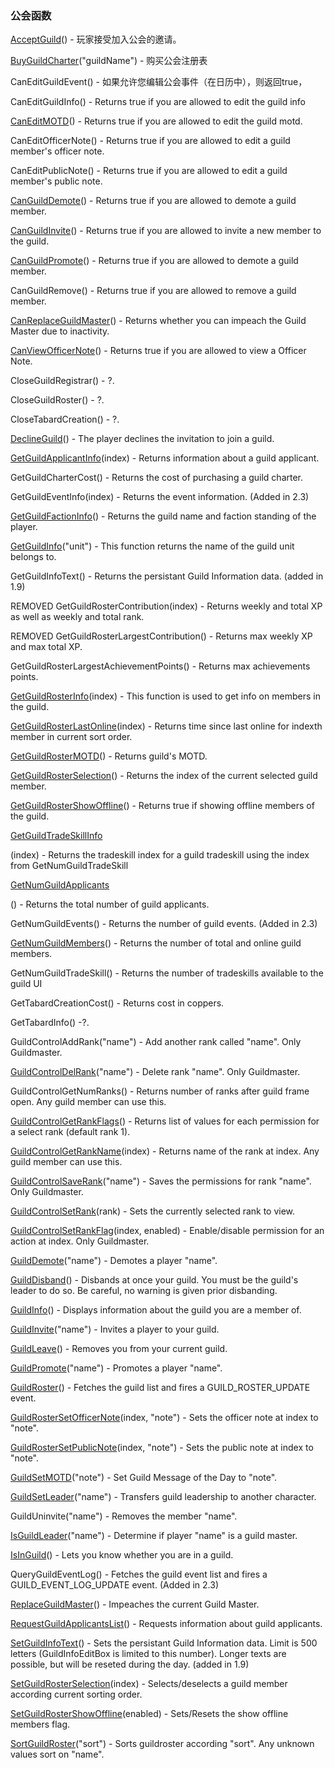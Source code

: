 ### 公会函数

[AcceptGuild](https://wow.gamepedia.com/API_AcceptGuild)\(\) - 玩家接受加入公会的邀请。

[BuyGuildCharter](https://wow.gamepedia.com/API_BuyGuildCharter)\("guildName"\) - 购买公会注册表

CanEditGuildEvent\(\) - 如果允许您编辑公会事件（在日历中），则返回true，

CanEditGuildInfo\(\) - Returns true if you are allowed to edit the guild info

[CanEditMOTD](https://wow.gamepedia.com/API_CanEditMOTD)\(\) - Returns true if you are allowed to edit the guild motd.

CanEditOfficerNote\(\) - Returns true if you are allowed to edit a guild member's officer note.

CanEditPublicNote\(\) - Returns true if you are allowed to edit a guild member's public note.

[CanGuildDemote](https://wow.gamepedia.com/API_CanGuildDemote)\(\) - Returns true if you are allowed to demote a guild member.

[CanGuildInvite](https://wow.gamepedia.com/API_CanGuildInvite)\(\) - Returns true if you are allowed to invite a new member to the guild.

[CanGuildPromote](https://wow.gamepedia.com/API_CanGuildPromote)\(\) - Returns true if you are allowed to demote a guild member.

CanGuildRemove\(\) - Returns true if you are allowed to remove a guild member.

[CanReplaceGuildMaster](https://wow.gamepedia.com/API_CanReplaceGuildMaster)\(\) - Returns whether you can impeach the Guild Master due to inactivity.

[CanViewOfficerNote](https://wow.gamepedia.com/API_CanViewOfficerNote)\(\) - Returns true if you are allowed to view a Officer Note.

CloseGuildRegistrar\(\) - ?.

CloseGuildRoster\(\) - ?.

CloseTabardCreation\(\) - ?.

[DeclineGuild](https://wow.gamepedia.com/API_DeclineGuild)\(\) - The player declines the invitation to join a guild.

[GetGuildApplicantInfo](https://wow.gamepedia.com/API_GetGuildApplicantInfo)\(index\) - Returns information about a guild applicant.

GetGuildCharterCost\(\) - Returns the cost of purchasing a guild charter.

GetGuildEventInfo\(index\) - Returns the event information. \(Added in 2.3\)

[GetGuildFactionInfo](https://wow.gamepedia.com/API_GetGuildFactionInfo)\(\) - Returns the guild name and faction standing of the player.

[GetGuildInfo](https://wow.gamepedia.com/API_GetGuildInfo)\("unit"\) - This function returns the name of the guild unit belongs to.

GetGuildInfoText\(\) - Returns the persistant Guild Information data. \(added in 1.9\)

REMOVED GetGuildRosterContribution\(index\) - Returns weekly and total XP as well as weekly and total rank.

REMOVED GetGuildRosterLargestContribution\(\) - Returns max weekly XP and max total XP.

GetGuildRosterLargestAchievementPoints\(\) - Returns max achievements points.

[GetGuildRosterInfo](https://wow.gamepedia.com/API_GetGuildRosterInfo)\(index\) - This function is used to get info on members in the guild.

[GetGuildRosterLastOnline](https://wow.gamepedia.com/API_GetGuildRosterLastOnline)\(index\) - Returns time since last online for indexth member in current sort order.

[GetGuildRosterMOTD](https://wow.gamepedia.com/API_GetGuildRosterMOTD)\(\) - Returns guild's MOTD.

[GetGuildRosterSelection](https://wow.gamepedia.com/API_GetGuildRosterSelection)\(\) - Returns the index of the current selected guild member.

[GetGuildRosterShowOffline](https://wow.gamepedia.com/API_GetGuildRosterShowOffline)\(\) - Returns true if showing offline members of the guild.

[GetGuildTradeSkillInfo](https://wow.gamepedia.com/API_GetGuildTradeSkillInfo)

\(index\) - Returns the tradeskill index for a guild tradeskill using the index from GetNumGuildTradeSkill

[GetNumGuildApplicants](https://wow.gamepedia.com/API_GetNumGuildApplicants)

\(\) - Returns the total number of guild applicants.

GetNumGuildEvents\(\) - Returns the number of guild events. \(Added in 2.3\)

[GetNumGuildMembers](https://wow.gamepedia.com/API_GetNumGuildMembers)\(\) - Returns the number of total and online guild members.

GetNumGuildTradeSkill\(\) - Returns the number of tradeskills available to the guild UI

GetTabardCreationCost\(\) - Returns cost in coppers.

GetTabardInfo\(\) -?.

GuildControlAddRank\("name"\) - Add another rank called "name". Only Guildmaster.

[GuildControlDelRank](https://wow.gamepedia.com/API_GuildControlDelRank)\("name"\) - Delete rank "name". Only Guildmaster.

GuildControlGetNumRanks\(\) - Returns number of ranks after guild frame open. Any guild member can use this.

[GuildControlGetRankFlags](https://wow.gamepedia.com/API_GuildControlGetRankFlags)\(\) - Returns list of values for each permission for a select rank \(default rank 1\).

[GuildControlGetRankName](https://wow.gamepedia.com/API_GuildControlGetRankName)\(index\) - Returns name of the rank at index. Any guild member can use this.

[GuildControlSaveRank](https://wow.gamepedia.com/API_GuildControlSaveRank)\("name"\) - Saves the permissions for rank "name". Only Guildmaster.

[GuildControlSetRank](https://wow.gamepedia.com/API_GuildControlSetRank)\(rank\) - Sets the currently selected rank to view.

[GuildControlSetRankFlag](https://wow.gamepedia.com/API_GuildControlSetRankFlag)\(index, enabled\) - Enable/disable permission for an action at index. Only Guildmaster.

[GuildDemote](https://wow.gamepedia.com/API_GuildDemote)\("name"\) - Demotes a player "name".

[GuildDisband](https://wow.gamepedia.com/API_GuildDisband)\(\) - Disbands at once your guild. You must be the guild's leader to do so. Be careful, no warning is given prior disbanding.

[GuildInfo](https://wow.gamepedia.com/API_GuildInfo)\(\) - Displays information about the guild you are a member of.

[GuildInvite](https://wow.gamepedia.com/API_GuildInvite)\("name"\) - Invites a player to your guild.

[GuildLeave](https://wow.gamepedia.com/API_GuildLeave)\(\) - Removes you from your current guild.

[GuildPromote](https://wow.gamepedia.com/API_GuildPromote)\("name"\) - Promotes a player "name".

[GuildRoster](https://wow.gamepedia.com/API_GuildRoster)\(\) - Fetches the guild list and fires a GUILD\_ROSTER\_UPDATE event.

[GuildRosterSetOfficerNote](https://wow.gamepedia.com/API_GuildRosterSetOfficerNote)\(index, "note"\) - Sets the officer note at index to "note".

[GuildRosterSetPublicNote](https://wow.gamepedia.com/API_GuildRosterSetPublicNote)\(index, "note"\) - Sets the public note at index to "note".

[GuildSetMOTD](https://wow.gamepedia.com/API_GuildSetMOTD)\("note"\) - Set Guild Message of the Day to "note".

[GuildSetLeader](https://wow.gamepedia.com/API_GuildSetLeader)\("name"\) - Transfers guild leadership to another character.

GuildUninvite\("name"\) - Removes the member "name".

[IsGuildLeader](https://wow.gamepedia.com/API_IsGuildLeader)\("name"\) - Determine if player "name" is a guild master.

[IsInGuild](https://wow.gamepedia.com/API_IsInGuild)\(\) - Lets you know whether you are in a guild.

QueryGuildEventLog\(\) - Fetches the guild event list and fires a GUILD\_EVENT\_LOG\_UPDATE event. \(Added in 2.3\)

[ReplaceGuildMaster](https://wow.gamepedia.com/API_ReplaceGuildMaster)\(\) - Impeaches the current Guild Master.

[RequestGuildApplicantsList](https://wow.gamepedia.com/API_RequestGuildApplicantsList)\(\) - Requests information about guild applicants.

[SetGuildInfoText](https://wow.gamepedia.com/API_SetGuildInfoText)\(\) - Sets the persistant Guild Information data. Limit is 500 letters \(GuildInfoEditBox is limited to this number\). Longer texts are possible, but will be reseted during the day. \(added in 1.9\)

[SetGuildRosterSelection](https://wow.gamepedia.com/API_SetGuildRosterSelection)\(index\) - Selects/deselects a guild member according current sorting order.

[SetGuildRosterShowOffline](https://wow.gamepedia.com/API_SetGuildRosterShowOffline)\(enabled\) - Sets/Resets the show offline members flag.

[SortGuildRoster](https://wow.gamepedia.com/API_SortGuildRoster)\("sort"\) - Sorts guildroster according "sort". Any unknown values sort on "name".

